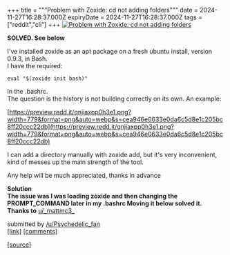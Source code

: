 +++
title = """Problem with Zoxide: cd not adding folders"""
date = 2024-11-27T16:28:37.000Z
expiryDate = 2024-11-27T16:28:37.000Z
tags = ["reddit","cli"]
+++
[![Problem with Zoxide: cd not adding folders](https://b.thumbs.redditmedia.com/ECrIyOtB5OY7nE-xqlPMLKUsGvjG_yLidZmNeyHCMzY.jpg "Problem with Zoxide: cd not adding folders")](https://www.reddit.com/r/commandline/comments/1h18auv/problem_with_zoxide_cd_not_adding_folders/)

**SOLVED. See below**

I've installed zoxide as an apt package on a fresh ubuntu install, version 0.9.3, in Bash.  
I have the required:

`eval "$(zoxide init bash)"`

In the .bashrc.  
The question is the history is not building correctly on its own. An example:

[https://preview.redd.it/qnjiaxpp0h3e1.png?width=779&format=png&auto=webp&s=cea946e0633e0da6c5d8e1c205bc8ff20ccc22db](https://preview.redd.it/qnjiaxpp0h3e1.png?width=779&format=png&auto=webp&s=cea946e0633e0da6c5d8e1c205bc8ff20ccc22db)

I can add a directory manually with zoxide add, but it's very inconvenient, kind of messes up the main strength of the tool.

Any help will be much appreciated, thanks in advance

**Solution**  
**The issue was I was loading zoxide and then changing the PROMPT\_COMMAND later in my .bashrc Moving it below solved it. Thanks to** [u/\_mattmc3\_](/u/_mattmc3_)

submitted by [/u/Psychedelic\_fan](https://www.reddit.com/user/Psychedelic_fan)  
[\[link\]](https://www.reddit.com/r/commandline/comments/1h18auv/problem_with_zoxide_cd_not_adding_folders/) [\[comments\]](https://www.reddit.com/r/commandline/comments/1h18auv/problem_with_zoxide_cd_not_adding_folders/)

[[source]](https://www.reddit.com/r/commandline/comments/1h18auv/problem_with_zoxide_cd_not_adding_folders/)
